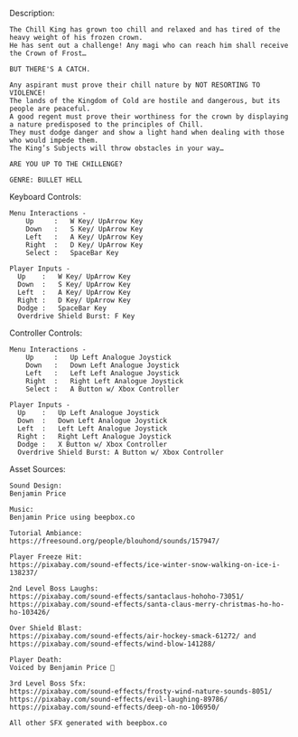 Description:
    
    The Chill King has grown too chill and relaxed and has tired of the heavy weight of his frozen crown. 
    He has sent out a challenge! Any magi who can reach him shall receive the Crown of Frost…     
    
    BUT THERE'S A CATCH.
    
    Any aspirant must prove their chill nature by NOT RESORTING TO VIOLENCE! 
    The lands of the Kingdom of Cold are hostile and dangerous, but its people are peaceful. 
    A good regent must prove their worthiness for the crown by displaying a nature predisposed to the principles of Chill. 
    They must dodge danger and show a light hand when dealing with those who would impede them. 
    The King’s Subjects will throw obstacles in your way…

    ARE YOU UP TO THE CHILLENGE?

    GENRE: BULLET HELL


Keyboard Controls:
    
    Menu Interactions -  
        Up     :   W Key/ UpArrow Key
        Down   :   S Key/ UpArrow Key
        Left   :   A Key/ UpArrow Key
        Right  :   D Key/ UpArrow Key
        Select :   SpaceBar Key
          
    Player Inputs - 
      Up    :   W Key/ UpArrow Key
      Down  :   S Key/ UpArrow Key
      Left  :   A Key/ UpArrow Key
      Right :   D Key/ UpArrow Key
      Dodge :   SpaceBar Key
      Overdrive Shield Burst: F Key

Controller Controls:
    
    Menu Interactions -           
        Up     :   Up Left Analogue Joystick
        Down   :   Down Left Analogue Joystick
        Left   :   Left Left Analogue Joystick
        Right  :   Right Left Analogue Joystick
        Select :   A Button w/ Xbox Controller
          
    Player Inputs - 
      Up    :   Up Left Analogue Joystick
      Down  :   Down Left Analogue Joystick
      Left  :   Left Left Analogue Joystick
      Right :   Right Left Analogue Joystick
      Dodge :   X Button w/ Xbox Controller
      Overdrive Shield Burst: A Button w/ Xbox Controller


Asset Sources:

    Sound Design: 
    Benjamin Price
    
    Music: 
    Benjamin Price using beepbox.co
    
    Tutorial Ambiance: 
    https://freesound.org/people/blouhond/sounds/157947/
    
    Player Freeze Hit: 
    https://pixabay.com/sound-effects/ice-winter-snow-walking-on-ice-i-138237/
    
    2nd Level Boss Laughs:  
    https://pixabay.com/sound-effects/santaclaus-hohoho-73051/ 
    https://pixabay.com/sound-effects/santa-claus-merry-christmas-ho-ho-ho-103426/ 
    
    Over Shield Blast: 
    https://pixabay.com/sound-effects/air-hockey-smack-61272/ and https://pixabay.com/sound-effects/wind-blow-141288/
    
    Player Death:
    Voiced by Benjamin Price 🙂
    
    3rd Level Boss Sfx: 
    https://pixabay.com/sound-effects/frosty-wind-nature-sounds-8051/
    https://pixabay.com/sound-effects/evil-laughing-89786/ 
    https://pixabay.com/sound-effects/deep-oh-no-106950/
    
    All other SFX generated with beepbox.co

    
      
      
      
    
